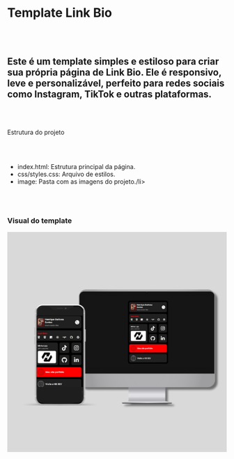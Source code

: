<h1>Template Link Bio</h1>
<br>
<br>
<h2>Este é um template simples e estiloso para criar sua própria página de Link Bio. Ele é responsivo, leve e personalizável, perfeito para redes sociais como Instagram, TikTok e outras plataformas.</h2>
<br> 
<br>
<p>Estrutura do projeto</p>
<br>
<br>
<ul>
  <li>index.html: Estrutura principal da página.</li>
  
  <li>css/styles.css: Arquivo de estilos.</li>
  
  <li>image: Pasta com as imagens do projeto./li>
</ul>

<br>
<br>

<h3>Visual do template</h3>



<img src="https://github.com/HenriqueBarbosa7/linkBio/blob/main/img/Design%20sem%20nome%20(1).png?raw=true" />
